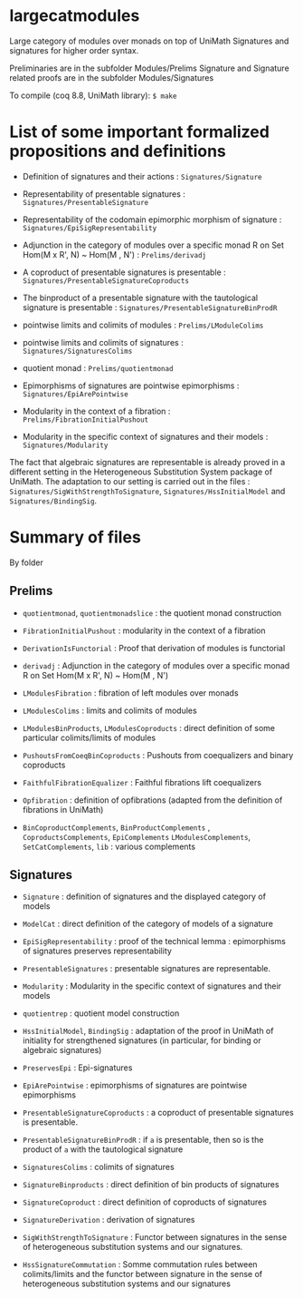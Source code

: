 # largecatmodules
Large category of modules over monads on top of UniMath
Signatures and signatures for higher order syntax.

Preliminaries are in the subfolder Modules/Prelims
Signature and Signature related proofs are in the subfolder Modules/Signatures

To compile (coq 8.8, UniMath library): `$ make`



# List of some important formalized propositions and definitions

- Definition of signatures and their actions : `Signatures/Signature`
- Representability of presentable signatures : `Signatures/PresentableSignature`
- Representability of the codomain epimorphic morphism of signature : `Signatures/EpiSigRepresentability`
- Adjunction in the category of modules over a specific monad R  on Set
          Hom(M x R', N) ~ Hom(M , N') : `Prelims/derivadj`
          

- A coproduct of presentable  signatures is presentable : `Signatures/PresentableSignatureCoproducts` 
- The binproduct of a presentable  signature with the tautological signature is
     presentable : `Signatures/PresentableSignatureBinProdR` 
- pointwise limits and colimits of modules : `Prelims/LModuleColims`
- pointwise limits and colimits of signatures : `Signatures/SignaturesColims`
- quotient monad : `Prelims/quotientmonad`
- Epimorphisms of signatures are pointwise epimorphisms : `Signatures/EpiArePointwise`
- Modularity in the context of a fibration : `Prelims/FibrationInitialPushout`
- Modularity in the specific context of signatures and their models : `Signatures/Modularity`
          
The fact that algebraic signatures are representable is already proved in
a different setting in the Heterogeneous Substitution System package of UniMath.
The adaptation to our setting is carried out in the files : `Signatures/SigWithStrengthToSignature`,
`Signatures/HssInitialModel` and `Signatures/BindingSig`.

# Summary of files
By folder

## Prelims

    
- `quotientmonad`, `quotientmonadslice` : the quotient monad construction
- `FibrationInitialPushout` : modularity in the context of a fibration

- `DerivationIsFunctorial` : Proof that derivation of modules is functorial
- `derivadj` : Adjunction in the category of modules over a specific monad R on Set
          Hom(M x R', N) ~ Hom(M , N') 

- `LModulesFibration` : fibration of left modules over monads
- `LModulesColims` : limits and colimits of modules
- `LModulesBinProducts`, `LModulesCoproducts` : direct definition of some particular
    colimits/limits of modules

- `PushoutsFromCoeqBinCoproducts` : Pushouts from coequalizers and binary coproducts
- `FaithfulFibrationEqualizer` : Faithful fibrations lift coequalizers
- `Opfibration` : definition of opfibrations (adapted from the definition of fibrations in UniMath)

- `BinCoproductComplements`, `BinProductComplements` , `CoproductsComplements`, `EpiComplements`
  `LModulesComplements`, `SetCatComplements`, `lib` : various complements

## Signatures
- `Signature` : definition of signatures and the displayed category of models 
- `ModelCat` : direct definition of the category of models of a signature
- `EpiSigRepresentability` : proof of the technical lemma : epimorphisms of signatures preserves
       representability
- `PresentableSignatures` : presentable signatures are representable.
- `Modularity` : Modularity in the specific context of signatures and their models
- `quotientrep` : quotient model construction

- `HssInitialModel`, `BindingSig` : adaptation of the proof in UniMath of initiality for strengthened signatures
       (in particular, for binding or algebraic signatures)
- `PreservesEpi` : Epi-signatures 

- `EpiArePointwise` : epimorphisms of signatures are pointwise epimorphisms
- `PresentableSignatureCoproducts` : a coproduct of presentable  signatures is presentable.
- `PresentableSignatureBinProdR` : if `a` is presentable, then so is the product of `a` with
       the tautological signature 
- `SignaturesColims` : colimits of  signatures
- `SignatureBinproducts` : direct definition of bin products of  signatures
- `SignatureCoproduct` : direct definition of coproducts of  signatures
- `SignatureDerivation` : derivation of signatures

- `SigWithStrengthToSignature` : Functor between signatures in the sense of heterogeneous substitution systems
       and our  signatures.
- `HssSignatureCommutation` : Somme commutation rules between colimits/limits and the 
       functor between signature in the sense of heterogeneous substitution systems and our
       signatures
